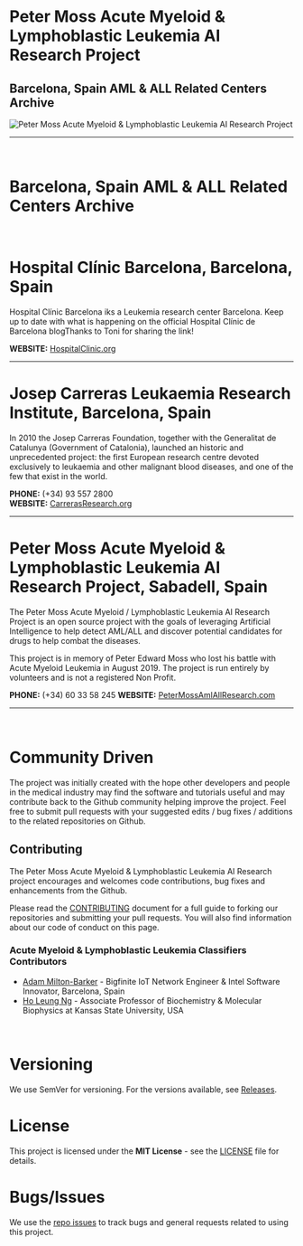 # Peter Moss Acute Myeloid & Lymphoblastic Leukemia AI Research Project

## Barcelona, Spain AML & ALL Related Centers Archive

![Peter Moss Acute Myeloid & Lymphoblastic Leukemia AI Research Project](https://www.PeterMossAmlAllResearch.com/media/images/banner.png)

<hr />

&nbsp;

# Barcelona, Spain AML & ALL Related Centers Archive

&nbsp;

# Hospital Clínic Barcelona, Barcelona, Spain

Hospital Clínic Barcelona iks a Leukemia research center Barcelona. Keep up to date with what is happening on the official Hospital Clínic de Barcelona blogThanks to Toni for sharing the link!

**WEBSITE:** [HospitalClinic.org](http://blog.hospitalclinic.org/en/tag/leucemia-en "HospitalClinic.org")

<hr />

# Josep Carreras Leukaemia Research Institute, Barcelona, Spain

In 2010 the Josep Carreras Foundation, together with the Generalitat de Catalunya (Government of Catalonia), launched an historic and unprecedented project: the first European research centre devoted exclusively to leukaemia and other malignant blood diseases, and one of the few that exist in the world.

**PHONE:** (+34) 93 557 2800  
**WEBSITE:** [CarrerasResearch.org](http://www.carrerasresearch.org/en "CarrerasResearch.org")

<hr />

# Peter Moss Acute Myeloid & Lymphoblastic Leukemia AI Research Project, Sabadell, Spain

The Peter Moss Acute Myeloid / Lymphoblastic Leukemia AI Research Project is an open source project with the goals of leveraging Artificial Intelligence to help detect AML/ALL and discover potential candidates for drugs to help combat the diseases.

This project is in memory of Peter Edward Moss who lost his battle with Acute Myeloid Leukemia in August 2019. The project is run entirely by volunteers and is not a registered Non Profit.

**PHONE:** (+34) 60 33 58 245
**WEBSITE:** [PeterMossAmlAllResearch.com](http://www.PeterMossAmlAllResearch.comn "PeterMossAmlAllResearch.com")

<hr />

&nbsp;

# Community Driven

The project was initially created with the hope other developers and people in the medical industry may find the software and tutorials useful and may contribute back to the Github community helping improve the project. Feel free to submit pull requests with your suggested edits / bug fixes / additions to the related repositories on Github.

## Contributing

The Peter Moss Acute Myeloid & Lymphoblastic Leukemia AI Research project encourages and welcomes code contributions, bug fixes and enhancements from the Github.

Please read the [CONTRIBUTING](https://github.com/AMLResearchProject/AML-ALL-Research-Archive/blob/master/CONTRIBUTING.md "CONTRIBUTING") document for a full guide to forking our repositories and submitting your pull requests. You will also find information about our code of conduct on this page.

### Acute Myeloid & Lymphoblastic Leukemia Classifiers Contributors

- [Adam Milton-Barker](https://www.petermossamlallresearch.com/team/adam-milton-barker/profile "Adam Milton-Barker") - Bigfinite IoT Network Engineer & Intel Software Innovator, Barcelona, Spain
- [Ho Leung Ng](https://www.petermossamlallresearch.com/team/ho-leung-ng/profile "Ho Leung Ng") - Associate Professor of Biochemistry & Molecular Biophysics at Kansas State University, USA

&nbsp;

# Versioning

We use SemVer for versioning. For the versions available, see [Releases](https://github.com/AMLResearchProject/AML-ALL-Research-Archive/releases "Releases").

# License

This project is licensed under the **MIT License** - see the [LICENSE](https://github.com/AMLResearchProject/AML-ALL-Research-Archive/blob/master/LICENSE "LICENSE") file for details.

# Bugs/Issues

We use the [repo issues](https://github.com/AMLResearchProject/AML-ALL-Research-Archive/issues "repo issues") to track bugs and general requests related to using this project.
